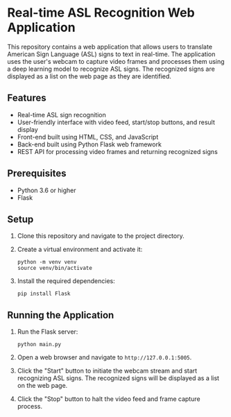 
# Real-time ASL Recognition Web Application

This repository contains a web application that allows users to translate American Sign Language (ASL) signs to text in real-time. The application uses the user's webcam to capture video frames and processes them using a deep learning model to recognize ASL signs. The recognized signs are displayed as a list on the web page as they are identified.

## Features

- Real-time ASL sign recognition
- User-friendly interface with video feed, start/stop buttons, and result display
- Front-end built using HTML, CSS, and JavaScript
- Back-end built using Python Flask web framework
- REST API for processing video frames and returning recognized signs

## Prerequisites

- Python 3.6 or higher
- Flask

## Setup

1. Clone this repository and navigate to the project directory.

2. Create a virtual environment and activate it:

   ```
   python -m venv venv
   source venv/bin/activate
   ```

3. Install the required dependencies:

   ```
   pip install Flask
   ```

## Running the Application

1. Run the Flask server:

   ```
   python main.py
   ```

2. Open a web browser and navigate to `http://127.0.0.1:5005`.

3. Click the "Start" button to initiate the webcam stream and start recognizing ASL signs. The recognized signs will be displayed as a list on the web page.

4. Click the "Stop" button to halt the video feed and frame capture process.

